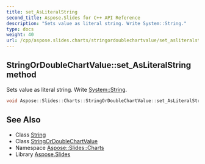 ```yaml
---
title: set_AsLiteralString
second_title: Aspose.Slides for C++ API Reference
description: "Sets value as literal string. Write System::String."
type: docs
weight: 40
url: /cpp/aspose.slides.charts/stringordoublechartvalue/set_asliteralstring/
---
```

## StringOrDoubleChartValue::set_AsLiteralString method


Sets value as literal string. Write [System::String](../../../system/string/).

```cpp
void Aspose::Slides::Charts::StringOrDoubleChartValue::set_AsLiteralString(System::String value) override
```

## See Also

* Class [String](../../../system/string/)
* Class [StringOrDoubleChartValue](../)
* Namespace [Aspose::Slides::Charts](../../)
* Library [Aspose.Slides](../../../)
